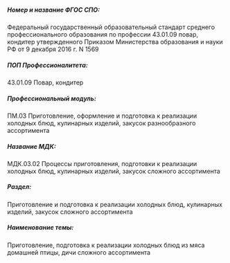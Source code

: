 ##### Номер и название ФГОС СПО:
Федеральный государственный образовательный стандарт среднего профессионального образования по профессии 43.01.09 повар, кондитер утвержденного Приказом Министерства образования и науки РФ от 9 декабря 2016 г. N 1569

##### ПОП Профессионалитета:
43.01.09 Повар, кондитер 

##### Профессиональный модуль:
ПМ.03 Приготовление, оформление и подготовка к реализации холодных блюд, кулинарных изделий, закусок разнообразного ассортимента

##### Название МДК:
МДК.03.02 Процессы приготовления, подготовки к реализации холодных блюд, кулинарных изделий, закусок сложного ассортимента

##### Раздел:
Приготовление и подготовка к реализации холодных блюд, кулинарных изделий, закусок сложного ассортимента

##### Наименование темы: 
Приготовление, подготовка к реализации холодных блюд из мяса домашней птицы, дичи сложного ассортимента